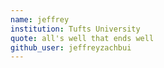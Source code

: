 ```yaml
---
name: jeffrey
institution: Tufts University
quote: all's well that ends well
github_user: jeffreyzachbui
---
```

